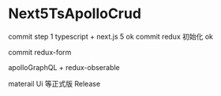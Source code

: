 # Next5TsApolloCrud


commit step 1 typescript + next.js 5  ok
commit redux 初始化 ok

commit redux-form 

apolloGraphQL + redux-obserable 

materail Ui 等正式版 Release


